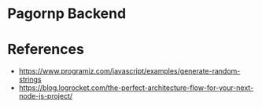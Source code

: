 # Pagornp Backend

# References
- https://www.programiz.com/javascript/examples/generate-random-strings
- https://blog.logrocket.com/the-perfect-architecture-flow-for-your-next-node-js-project/